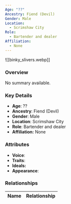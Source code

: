 ```yaml
---
Age: "??"
Ancestry: Fiend (Devil)
Gender: Male
Location:
  - Scrimshaw City
Role:
  - Bartender and dealer
Affiliation:
  - None
---
```


![[binky_slivers.webp]]

### Overview
No summary available.

### Key Details
- **Age**: ??
- **Ancestry**: Fiend (Devil)
- **Gender**: Male
- **Location**: Scrimshaw City
- **Role**: Bartender and dealer
- **Affiliation:** None

### Attributes
- **Voice**: 
- **Traits**: 
- **Ideals:** 
- **Appearance**:

### Relationships

| Name  | Relationship |
| ----- | ------------ |
